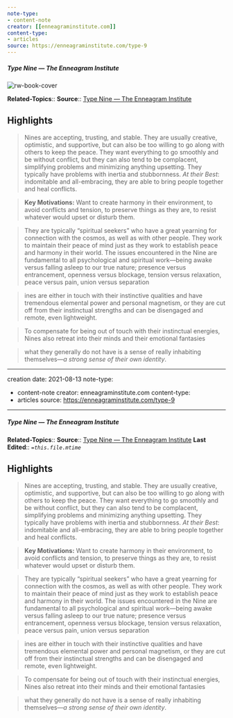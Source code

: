 ```yaml
---
note-type:
- content-note
creator: [[enneagraminstitute.com]]
content-type: 
- articles
source: https://enneagraminstitute.com/type-9
---
```

##### Type Nine — The Enneagram Institute
![rw-book-cover](https://readwise-assets.s3.amazonaws.com/static/images/article4.6bc1851654a0.png)

**Related-Topics**:: 
**Source**:: [Type Nine — The Enneagram Institute](https://enneagraminstitute.com/type-9)

## Highlights

> Nines are accepting, trusting, and stable. They are usually creative, optimistic, and supportive, but can also be too willing to go along with others to keep the peace. They want everything to go smoothly and be without conflict, but they can also tend to be complacent, simplifying problems and minimizing anything upsetting. They typically have problems with inertia and stubbornness. *At their Best*: indomitable and all-embracing, they are able to bring people together and heal conflicts.


> **Key Motivations:** Want to create harmony in their environment, to avoid conflicts and tension, to preserve things as they are, to resist whatever would upset or disturb them.


> They are typically “spiritual seekers” who have a great yearning for connection with the cosmos, as well as with other people. They work to maintain their peace of mind just as they work to establish peace and harmony in their world. The issues encountered in the Nine are fundamental to all psychological and spiritual work—being awake versus falling asleep to our true nature; presence versus entrancement, openness versus blockage, tension versus relaxation, peace versus pain, union versus separation


> ines are either in touch with their instinctive qualities and have tremendous elemental power and personal magnetism, or they are cut off from their instinctual strengths and can be disengaged and remote, even lightweight.


> To compensate for being out of touch with their instinctual energies, Nines also retreat into their minds and their emotional fantasies


> what they generally do not have is a sense of really inhabiting themselves—*a strong sense of their own identity*.

---
creation date: 2021-08-13
note-type:
- content-note
creator: enneagraminstitute.com
content-type: 
- articles
source: https://enneagraminstitute.com/type-9
---
##### Type Nine — The Enneagram Institute
**Related-Topics**:: 
**Source**:: [Type Nine — The Enneagram Institute](https://enneagraminstitute.com/type-9)
**Last Edited**:: *`=this.file.mtime`*

## Highlights

> Nines are accepting, trusting, and stable. They are usually creative, optimistic, and supportive, but can also be too willing to go along with others to keep the peace. They want everything to go smoothly and be without conflict, but they can also tend to be complacent, simplifying problems and minimizing anything upsetting. They typically have problems with inertia and stubbornness. *At their Best*: indomitable and all-embracing, they are able to bring people together and heal conflicts.



> **Key Motivations:** Want to create harmony in their environment, to avoid conflicts and tension, to preserve things as they are, to resist whatever would upset or disturb them.



> They are typically “spiritual seekers” who have a great yearning for connection with the cosmos, as well as with other people. They work to maintain their peace of mind just as they work to establish peace and harmony in their world. The issues encountered in the Nine are fundamental to all psychological and spiritual work—being awake versus falling asleep to our true nature; presence versus entrancement, openness versus blockage, tension versus relaxation, peace versus pain, union versus separation



> ines are either in touch with their instinctive qualities and have tremendous elemental power and personal magnetism, or they are cut off from their instinctual strengths and can be disengaged and remote, even lightweight.



> To compensate for being out of touch with their instinctual energies, Nines also retreat into their minds and their emotional fantasies



> what they generally do not have is a sense of really inhabiting themselves—*a strong sense of their own identity*.


